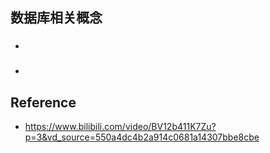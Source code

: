 ## 数据库相关概念
* ### 
* ###



## Reference
* https://www.bilibili.com/video/BV12b411K7Zu?p=3&vd_source=550a4dc4b2a914c0681a14307bbe8cbe